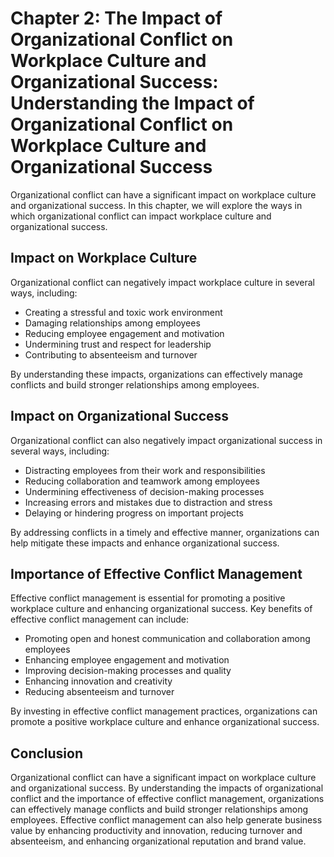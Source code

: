 Chapter 2: The Impact of Organizational Conflict on Workplace Culture and Organizational Success: Understanding the Impact of Organizational Conflict on Workplace Culture and Organizational Success
=====================================================================================================================================================================================================

Organizational conflict can have a significant impact on workplace culture and organizational success. In this chapter, we will explore the ways in which organizational conflict can impact workplace culture and organizational success.

Impact on Workplace Culture
---------------------------

Organizational conflict can negatively impact workplace culture in several ways, including:

* Creating a stressful and toxic work environment
* Damaging relationships among employees
* Reducing employee engagement and motivation
* Undermining trust and respect for leadership
* Contributing to absenteeism and turnover

By understanding these impacts, organizations can effectively manage conflicts and build stronger relationships among employees.

Impact on Organizational Success
--------------------------------

Organizational conflict can also negatively impact organizational success in several ways, including:

* Distracting employees from their work and responsibilities
* Reducing collaboration and teamwork among employees
* Undermining effectiveness of decision-making processes
* Increasing errors and mistakes due to distraction and stress
* Delaying or hindering progress on important projects

By addressing conflicts in a timely and effective manner, organizations can help mitigate these impacts and enhance organizational success.

Importance of Effective Conflict Management
-------------------------------------------

Effective conflict management is essential for promoting a positive workplace culture and enhancing organizational success. Key benefits of effective conflict management can include:

* Promoting open and honest communication and collaboration among employees
* Enhancing employee engagement and motivation
* Improving decision-making processes and quality
* Enhancing innovation and creativity
* Reducing absenteeism and turnover

By investing in effective conflict management practices, organizations can promote a positive workplace culture and enhance organizational success.

Conclusion
----------

Organizational conflict can have a significant impact on workplace culture and organizational success. By understanding the impacts of organizational conflict and the importance of effective conflict management, organizations can effectively manage conflicts and build stronger relationships among employees. Effective conflict management can also help generate business value by enhancing productivity and innovation, reducing turnover and absenteeism, and enhancing organizational reputation and brand value.

